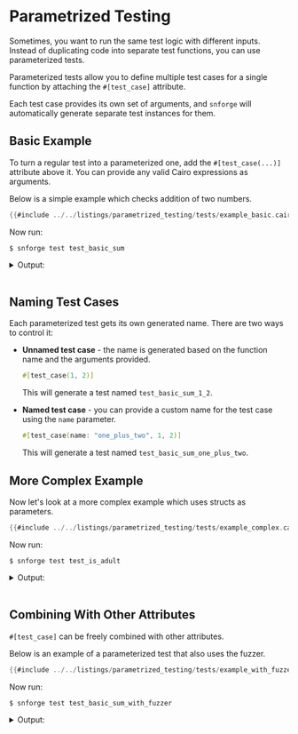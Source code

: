 # Parametrized Testing

Sometimes, you want to run the same test logic with different inputs.
Instead of duplicating code into separate test functions, you can use parameterized tests.

Parameterized tests allow you to define multiple test cases for a single function by attaching the
`#[test_case]` attribute.

Each test case provides its own set of arguments, and `snforge` will automatically generate separate test instances for them.

## Basic Example

To turn a regular test into a parameterized one, add the `#[test_case(...)]` attribute above it.
You can provide any valid Cairo expressions as arguments.

Below is a simple example which checks addition of two numbers.

```rust
{{#include ../../listings/parametrized_testing/tests/example_basic.cairo}}
```

Now run:

```shell
$ snforge test test_basic_sum
```

<details>
<summary>Output:</summary>

```shell
Collected 2 test(s) from parametrized_testing package
Running 0 test(s) from src/
Running 2 test(s) from tests/
[PASS] parametrized_testing_integrationtest::basic_example::test_basic_sum_3_4 ([..])
[PASS] parametrized_testing_integrationtest::basic_example::test_basic_sum_1_2 ([..])
Tests: 2 passed, 0 failed, 0 ignored, [..] filtered out
```
</details>
<br>

## Naming Test Cases

Each parameterized test gets its own generated name. There are two ways to control it:

 - **Unnamed test case** - the name is generated based on the function   name and the arguments provided.

    ```rust
    #[test_case(1, 2)]
    ``` 
    This will generate a test named `test_basic_sum_1_2`.

 - **Named test case** - you can provide a custom name for the test case using the `name` parameter.

    ```rust
    #[test_case(name: "one_plus_two", 1, 2)]
    ```
    This will generate a test named `test_basic_sum_one_plus_two`.

## More Complex Example

Now let's look at a more complex example which uses structs as parameters.

```rust
{{#include ../../listings/parametrized_testing/tests/example_complex.cairo}}
```

Now run:

```shell
$ snforge test test_is_adult
```

<details>
<summary>Output:</summary>

```shell
Collected 3 test(s) from parametrized_testing package
Running 3 test(s) from tests/
[PASS] parametrized_testing_integrationtest::example_complex::test_is_adult_user_name_alice_age_20_true ([..])
[PASS] parametrized_testing_integrationtest::example_complex::test_is_adult_user_name_josh_age_18_true ([..])
[PASS] parametrized_testing_integrationtest::example_complex::test_is_adult_user_name_bob_age_14_false ([..])
Running 0 test(s) from src/
Tests: 3 passed, 0 failed, 0 ignored, [..] filtered out
```
</details>
<br>

## Combining With Other Attributes

`#[test_case]` can be freely combined with other attributes.

Below is an example of a parameterized test that also uses the fuzzer.

```rust
{{#include ../../listings/parametrized_testing/tests/example_with_fuzzer.cairo}}
```

Now run:

```shell
$ snforge test test_basic_sum_with_fuzzer
```

<details>
<summary>Output:</summary>

```shell
Collected 3 test(s) from parametrized_testing package
Running 3 test(s) from tests/
[PASS] parametrized_testing_integrationtest::example_with_fuzzer::sum_with_fuzzer_3_4 ([..])
[PASS] parametrized_testing_integrationtest::example_with_fuzzer::sum_with_fuzzer_1_2 ([..])
[PASS] parametrized_testing_integrationtest::example_with_fuzzer::sum_with_fuzzer ([..])
Running 0 test(s) from src/
Tests: 3 passed, 0 failed, 0 ignored, [..] filtered out
Fuzzer seed: [..]
```
</details>
<br>